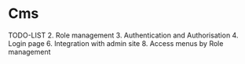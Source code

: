# Cms
TODO-LIST
2. Role management
3. Authentication and Authorisation
4. Login page
6. Integration with admin site
8. Access menus by Role management
